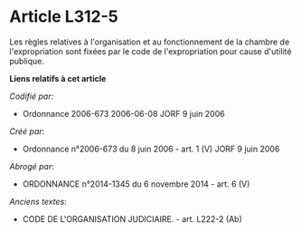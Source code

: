 # Article L312-5

Les règles relatives à l'organisation et au fonctionnement de la chambre de l'expropriation sont fixées par le code de
l'expropriation pour cause d'utilité publique.

**Liens relatifs à cet article**

_Codifié par_:

  - Ordonnance 2006-673 2006-06-08 JORF 9 juin 2006

_Créé par_:

  - Ordonnance n°2006-673 du 8 juin 2006 - art. 1 (V) JORF 9 juin 2006

_Abrogé par_:

  - ORDONNANCE n°2014-1345 du 6 novembre 2014 - art. 6 (V)

_Anciens textes_:

  - CODE DE L'ORGANISATION JUDICIAIRE. - art. L222-2 (Ab)
